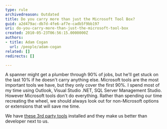 ```yaml
---
type: rule
archivedreason: Outdated
title: Do you carry more than just the Microsoft Tool Box?
guid: a2d479ac-db7d-4fe6-af7e-cadb5f9bb197
uri: do-you-carry-more-than-just-the-microsoft-tool-box
created: 2010-05-23T06:56:15.0000000Z
authors:
- title: Adam Cogan
  url: /people/adam-cogan
related: []
redirects: []

---
```


A spanner might get a plumber through 90% of jobs, but he'll get stuck on the last 10% if he doesn't carry anything else.
 Microsoft tools are the most important tools we have, but they only cover the first 90%. I spend most of my time using Outlook, Visual Studio .NET, SQL Server Management Studio. However Microsoft tools don't do everything. Rather than spending our time recreating the wheel, we should always look out for non-Microsoft options or extensions that will save me time.  
<!--endintro-->

We have     [these 3rd party tools](http&#58;//www.ssw.com.au/ssw/Standards/DeveloperGeneral/Favourite3rdPartyTools.aspx) installed and they make us better than developer next to us.
